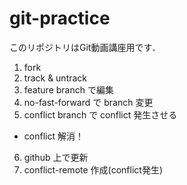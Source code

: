 # git-practice
このリポジトリはGit動画講座用です．

1. fork
2. track & untrack
3. feature branch で編集
4. no-fast-forward で branch 変更
5. conflict branch で conflict 発生させる
- conflict 解消！
6. github 上で更新
7. conflict-remote 作成(conflict発生)
